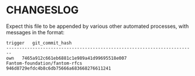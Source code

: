 CHANGESLOG
==========
Expect this file to be appended by various other automated processes, with messages in the format:

    trigger   git_commit_hash
    ------------------------------------------------------------------------
    own   7465a912c661eb6881c1e989a41d99695518e007
    Fantom-foundation/fantom-rfcs   946d8729efdc4b8c6db75666a683668276611241

